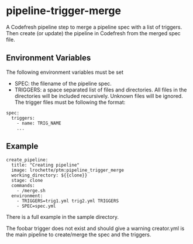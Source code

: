 # pipeline-trigger-merge

A Codefresh pipeline step to merge a pipeline spec with a list of triggers. Then create (or update) the pipeline in Codefresh from the merged spec file.

## Environment Variables

The following environment variables must be set

- SPEC: the filename of the pipeline spec.
- TRIGGERS: a space separated list of files and directories. All files in the directories will be included recursively. Unknown files will be ignored. The trigger files must be following the format:
```
spec:
  triggers:
    - name: TRIG_NAME
    ...
```

## Example

```
create_pipeline:
  title: "Creating pipeline"
  image: lrochette/ptm:pipeline_trigger_merge
  working_directory: ${{clone}}
  stage: clone
  commands:
    - /merge.sh
  environment:
    - TRIGGERS=trig1.yml trig2.yml TRIGGERS
    - SPEC=spec.yml
```

There is a full example in the sample directory.

The foobar trigger does not exist and should give a warning
creator.yml is the main pipeline to create/merge the spec and the triggers.
